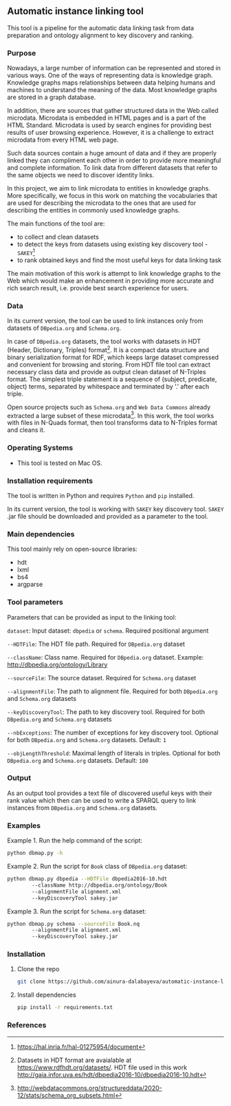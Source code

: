<!-- ABOUT THE PROJECT -->
## Automatic instance linking tool

This tool is a pipeline for the automatic data linking task from data preparation and ontology alignment to key discovery and ranking.

### Purpose
Nowadays, a large number of information can be represented and stored in various ways. One of the ways of representing data is knowledge graph. Knowledge graphs maps relationships between data helping humans and machines to understand the meaning of the data. Most knowledge graphs are stored in a graph database.

In addition, there are sources that gather structured data in the Web called microdata. Microdata is embedded in HTML pages and is a part of the HTML Standard. Microdata is used by search engines for providing best results of user browsing experience. However, it is a challenge to extract microdata from every HTML web page.

Such data sources contain a huge amount of data and if they are properly linked they can compliment each other in order to provide more meaningful and complete information. To link data from different datasets that refer to the same objects we need to discover identity links.

In this project, we aim to link microdata to entities in knowledge graphs. More specifically, we focus in this work on matching the vocabularies that are used for describing the microdata to the ones that are used for describing the entities in commonly used knowledge graphs.

The main functions of the tool are:
* to collect and clean datasets
* to detect the keys from datasets using existing key discovery tool - `SAKEY`[^1]
* to rank obtained keys and find the most useful keys for data linking task

The main motivation of this work is attempt to link knowledge graphs to the Web which would make an enhancement in providing more accurate and rich search result, i.e. provide best search experience for users.

### Data

In its current version, the tool can be used to link instances only from datasets of `DBpedia.org` and `Schema.org`.

In case of `DBpedia.org` datasets, the tool works with datasets in HDT (Header, Dictionary, Triples) format[^2]. It is a compact data structure and binary serialization format for RDF, which keeps large dataset compressed and convenient for browsing and storing. From HDT file tool can extract necessary class data and provide as output clean dataset of N-Triples format. The simplest triple statement is a sequence of (subject, predicate, object) terms, separated by whitespace and terminated by ’.’ after each triple.

Open source projects such as `Schema.org` and `Web Data Commons` already extracted a large subset of these microdata[^3]. In this work, the tool works with files in N-Quads format, then tool transforms data to N-Triples format and cleans it.

### Operating Systems

* This tool is tested on Mac OS.

### Installation requirements

The tool is written in Python and requires `Python` and `pip` installed.

In its current version, the tool is working with `SAKEY` key discovery tool. `SAKEY` .jar file should be downloaded and provided as a parameter to the tool. 

### Main dependencies

This tool mainly rely on open-source libraries:

* hdt
* lxml
* bs4
* argparse

### Tool parameters

Parameters that can be provided as input to the linking tool:

`dataset`: Input dataset: `dbpedia` or `schema`. Required positional argument

`--HDTFile`: The HDT file path. Required for `DBpedia.org` dataset

`--className`: Class name. Required for `DBpedia.org` dataset. Example: http://dbpedia.org/ontology/Library

`--sourceFile`: The source dataset. Required for `Schema.org` dataset

`--alignmentFile`: The path to alignment file. Required for both `DBpedia.org` and `Schema.org` datasets

`--keyDiscoveryTool`: The path to key discovery tool. Required for both `DBpedia.org` and `Schema.org` datasets

`--nbExceptions`: The number of exceptions for key discovery tool. Optional for both `DBpedia.org` and `Schema.org` datasets. Default: `1`

`--objLengthThreshold`: Maximal length of literals in triples. Optional for both `DBpedia.org` and `Schema.org` datasets. Default: `100`

### Output

As an output tool provides a text file of discovered useful keys with their rank value which then can be used to write a SPARQL query to link instances from `DBpedia.org` and `Schema.org` datasets.


### Examples

Example 1. Run the help command of the script:
  ```sh
  python dbmap.py -h
  ```

Example 2. Run the script for `Book` class of `DBpedia.org` dataset:
  ```sh
  python dbmap.py dbpedia --HDTFile dbpedia2016-10.hdt 
          --className http://dbpedia.org/ontology/Book 
          --alignmentFile alignment.xml 
          --keyDiscoveryTool sakey.jar
  ```

Example 3. Run the script for `Schema.org` dataset:
  ```sh
  python dbmap.py schema --sourceFile Book.nq 
          --alignmentFile alignment.xml 
          --keyDiscoveryTool sakey.jar
  ```


### Installation

1. Clone the repo
   ```sh
   git clone https://github.com/ainura-dalabayeva/automatic-instance-linking.git
   ```
2. Install dependencies
   ```sh
   pip install -r requirements.txt
   ```

### References

[^1]: https://hal.inria.fr/hal-01275954/document
[^2]: Datasets in HDT format are avaialable at https://www.rdfhdt.org/datasets/. HDT file used in this work http://gaia.infor.uva.es/hdt/dbpedia2016-10/dbpedia2016-10.hdt
[^3]: http://webdatacommons.org/structureddata/2020-12/stats/schema_org_subsets.html